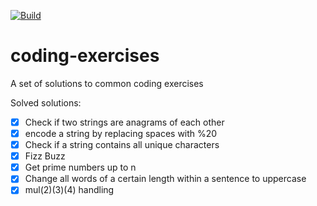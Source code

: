 [![Build](https://img.shields.io/travis/Joneser/coding-exercises.svg?style=flat-square)](http://travis-ci.org/Joneser/coding-exercises)

# coding-exercises
A set of solutions to common coding exercises

Solved solutions:

- [x] Check if two strings are anagrams of each other
- [x] encode a string by replacing spaces with %20
- [x] Check if a string contains all unique characters
- [x] Fizz Buzz
- [x] Get prime numbers up to n
- [x] Change all words of a certain length within a sentence to uppercase
- [x] mul(2)(3)(4) handling
